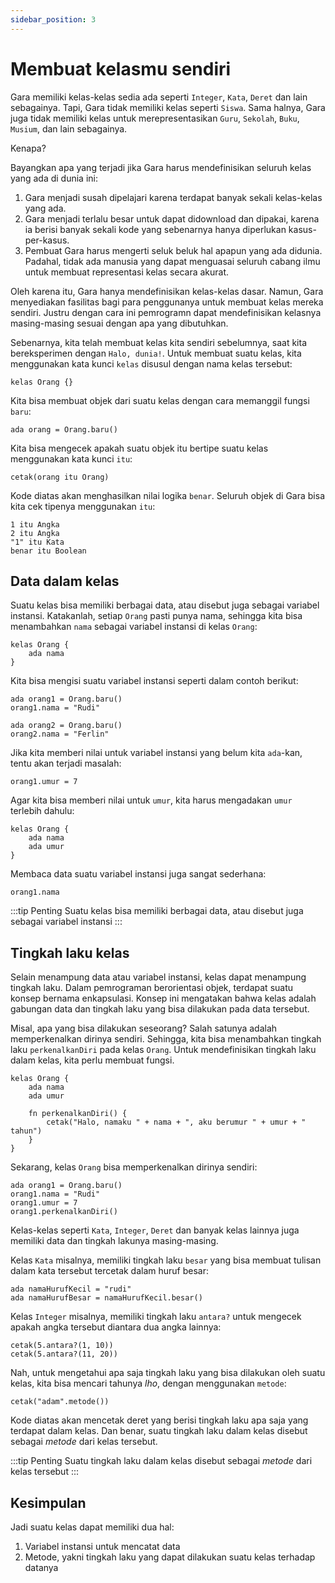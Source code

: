 ```yaml
---
sidebar_position: 3
---
```


# Membuat kelasmu sendiri

Gara memiliki kelas-kelas sedia ada seperti `Integer`, `Kata`, `Deret` dan lain sebagainya. Tapi, Gara tidak memiliki kelas seperti `Siswa`. Sama halnya, Gara juga tidak memiliki kelas untuk merepresentasikan `Guru`, `Sekolah`, `Buku`, `Musium`, dan lain sebagainya.

Kenapa?

Bayangkan apa yang terjadi jika Gara harus mendefinisikan seluruh kelas yang ada di dunia ini:

1. Gara menjadi susah dipelajari karena terdapat banyak sekali kelas-kelas yang ada.
2. Gara menjadi terlalu besar untuk dapat didownload dan dipakai, karena ia berisi banyak sekali kode yang sebenarnya hanya diperlukan kasus-per-kasus.
3. Pembuat Gara harus mengerti seluk beluk hal apapun yang ada didunia. Padahal, tidak ada manusia yang dapat menguasai seluruh cabang ilmu untuk membuat representasi kelas secara akurat.

Oleh karena itu, Gara hanya mendefinisikan kelas-kelas dasar. Namun, Gara menyediakan fasilitas bagi para penggunanya untuk membuat kelas mereka sendiri. Justru dengan cara ini pemrogramn dapat mendefinisikan kelasnya masing-masing sesuai dengan apa yang dibutuhkan.

Sebenarnya, kita telah membuat kelas kita sendiri sebelumnya, saat kita bereksperimen dengan `Halo, dunia!`. Untuk membuat suatu kelas, kita menggunakan kata kunci `kelas` disusul dengan nama kelas tersebut:

```gara
kelas Orang {}
```

Kita bisa membuat objek dari suatu kelas dengan cara memanggil fungsi `baru`:

```gara
ada orang = Orang.baru()
```

Kita bisa mengecek apakah suatu objek itu bertipe suatu kelas menggunakan kata kunci `itu`:

```gara
cetak(orang itu Orang)
```

Kode diatas akan menghasilkan nilai logika `benar`. Seluruh objek di Gara bisa kita cek tipenya menggunakan `itu`:

```gara
1 itu Angka
2 itu Angka
"1" itu Kata
benar itu Boolean
```

## Data dalam kelas

Suatu kelas bisa memiliki berbagai data, atau disebut juga sebagai variabel instansi. Katakanlah, setiap `Orang` pasti punya nama, sehingga kita bisa menambahkan `nama` sebagai variabel instansi di kelas `Orang`:

```gara
kelas Orang {
    ada nama
}
```

Kita bisa mengisi suatu variabel instansi seperti dalam contoh berikut:

```gara
ada orang1 = Orang.baru()
orang1.nama = "Rudi"

ada orang2 = Orang.baru()
orang2.nama = "Ferlin"
```

Jika kita memberi nilai untuk variabel instansi yang belum kita `ada`-kan, tentu akan terjadi masalah:

```gara
orang1.umur = 7
```

Agar kita bisa memberi nilai untuk `umur`, kita harus mengadakan `umur` terlebih dahulu:

```gara
kelas Orang {
    ada nama
    ada umur
}
```

Membaca data suatu variabel instansi juga sangat sederhana:

```gara
orang1.nama
```

:::tip Penting
Suatu kelas bisa memiliki berbagai data, atau disebut juga sebagai variabel instansi
:::

## Tingkah laku kelas

Selain menampung data atau variabel instansi, kelas dapat menampung tingkah laku. Dalam pemrograman berorientasi objek, terdapat suatu konsep bernama enkapsulasi. Konsep ini mengatakan bahwa kelas adalah gabungan data dan tingkah laku yang bisa dilakukan pada data tersebut.

Misal, apa yang bisa dilakukan seseorang? Salah satunya adalah memperkenalkan dirinya sendiri. Sehingga, kita bisa menambahkan tingkah laku `perkenalkanDiri` pada kelas `Orang`. Untuk mendefinisikan tingkah laku dalam kelas, kita perlu membuat fungsi.

```gara
kelas Orang {
    ada nama
    ada umur

    fn perkenalkanDiri() {
        cetak("Halo, namaku " + nama + ", aku berumur " + umur + " tahun")
    }
}
```

Sekarang, kelas `Orang` bisa memperkenalkan dirinya sendiri:

```gara
ada orang1 = Orang.baru()
orang1.nama = "Rudi"
orang1.umur = 7
orang1.perkenalkanDiri()
```

Kelas-kelas seperti `Kata`, `Integer`, `Deret` dan banyak kelas lainnya juga memiliki data dan tingkah lakunya masing-masing.

Kelas `Kata` misalnya, memiliki tingkah laku `besar` yang bisa membuat tulisan dalam kata tersebut tercetak dalam huruf besar:

```gara
ada namaHurufKecil = "rudi"
ada namaHurufBesar = namaHurufKecil.besar()
```

Kelas `Integer` misalnya, memiliki tingkah laku `antara?` untuk mengecek apakah angka tersebut diantara dua angka lainnya:

```gara
cetak(5.antara?(1, 10))
cetak(5.antara?(11, 20))
```

Nah, untuk mengetahui apa saja tingkah laku yang bisa dilakukan oleh suatu kelas, kita bisa mencari tahunya _lho_, dengan menggunakan `metode`:

```gara
cetak("adam".metode())
```

Kode diatas akan mencetak deret yang berisi tingkah laku apa saja yang terdapat dalam kelas. Dan benar, suatu tingkah laku dalam kelas disebut sebagai _metode_ dari kelas tersebut.

:::tip Penting
Suatu tingkah laku dalam kelas disebut sebagai _metode_ dari kelas tersebut
:::

## Kesimpulan

Jadi suatu kelas dapat memiliki dua hal:

1. Variabel instansi untuk mencatat data
2. Metode, yakni tingkah laku yang dapat dilakukan suatu kelas terhadap datanya
